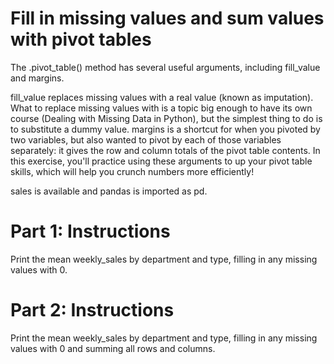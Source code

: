 # Fill in missing values and sum values with pivot tables

The .pivot_table() method has several useful arguments, including fill_value and margins.

fill_value replaces missing values with a real value (known as imputation). What to replace missing values with is a topic big enough to have its own course (Dealing with Missing Data in Python), but the simplest thing to do is to substitute a dummy value.
margins is a shortcut for when you pivoted by two variables, but also wanted to pivot by each of those variables separately: it gives the row and column totals of the pivot table contents.
In this exercise, you'll practice using these arguments to up your pivot table skills, which will help you crunch numbers more efficiently!

sales is available and pandas is imported as pd.

# Part 1: Instructions
Print the mean weekly_sales by department and type, filling in any missing values with 0.

# Part 2: Instructions
Print the mean weekly_sales by department and type, filling in any missing values with 0 and summing all rows and columns.
